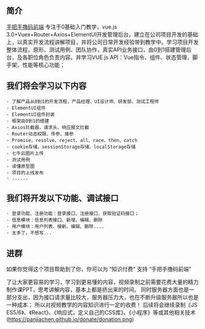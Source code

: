 

## 简介

[手把手撸码前端](http://www.web-jshtml.cn/special/downfile/) 专注于0基础入门教学，vue.js 3.0+Vuex+Router+Axios+ElementUI开发管理后台，建立在公司项目开发的基础上，以真实开发流程讲解项目，并将公司日常开发经验带到教学中。学习项目开发整体流程，原形、测试用例、团队协作，真实API业务接口，由0到1搭建管理后台，及各职位角色负责内容。并学习VUE.js API：Vue指令、组件、状态管理、脚手架、性能等核心功能；



## 我们将会学习以下内容

```
- 了解产品从0到1的开发流程，产品经理、UI设计师、研发部、测试工程师
- ElementUI组件
- ElementUI组件封装
- 框架由0到1的搭建
- Axios拦截器，请求头、响应报文拦截
- Router动态权限、传参、接参
- Promise，resolve、reject、all、race、then、catch
- cookie存储，sessionStorage存储、localStorage存储
- 七牛云图片上传
- 测试用例
- 读懂原型图
- 项目的上线发布
- ......
```

## 我们将开发以下功能、调试接口

```
- 登录功能、注册功能：登录接口、注册接口、获取验证码接口；
- 信息模块：信息列表接口、新增、编辑、删除
- 用户模块：用户列表、接新、编辑、删除....
- 太多了，不想写...
```


## 进群

如果你觉得这个项目帮助到了你，你可以为 “知识付费” 支持 “手把手撸码前端” 

了让大家更容易的学习，学习到更易懂的内容，视频录制之前需要花费大量的精力制作课PPT，思考讲解内容，基本上都是挤出来的时间。
同时服务器方面也是一部分支出，因为接口请求量比较大，服务器压力大，也在不断升级服务器所以也是一种成本；
所以对视频教学的内容知识进行一定的收费！
后续将会继续录制《JS ES5/6》、《React》、《响应式，定义自己的CSS库》、《小程序》等或其他相关技术
(https://panjiachen.github.io/donate/donation.png)

